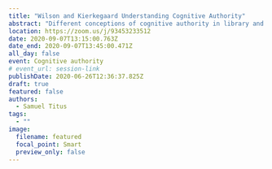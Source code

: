 ```yaml
---
title: "Wilson and Kierkegaard Understanding Cognitive Authority"
abstract: "Different conceptions of cognitive authority in library and information science (LIS) obscure best practice for functions of the profession, such as information literacy instruction, that derive from how authority is understood. Some of these conceptions, such as a normative conception of authority, are prominent but not grounded in theory. Accordingly, this paper examines the work of Wilson (1983) and Kierkegaard (1813-1855) in hopes of reminding the profession of its most rigorously articulated formulations of authority. A more critical understanding of this concept is necessary for practice that speaks to the reality of a context bifurcated by adherence to competing authorities."
location: https://zoom.us/j/93453233512
date: 2020-09-07T13:15:00.763Z
date_end: 2020-09-07T13:45:00.471Z
all_day: false
event: Cognitive authority
# event_url: session-link
publishDate: 2020-06-26T12:36:37.825Z
draft: true
featured: false
authors:
  - Samuel Titus
tags:
  - ""
image:
  filename: featured
  focal_point: Smart
  preview_only: false
---
```

